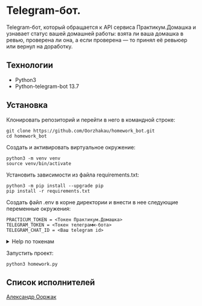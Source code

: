 # Telegram-бот.
Telegram-бот, который обращается к API сервиса Практикум.Домашка и узнавает
статус вашей домашней работы: взята ли ваша домашка в ревью, проверена ли она,
а если проверена — то принял её ревьюер или вернул на доработку.

## Технологии
* Python3
* Python-telegram-bot 13.7
## Установка
Клонировать репозиторий и перейти в него в командной строке:

```
git clone https://github.com/Oorzhakau/homework_bot.git
cd homework_bot
```

Cоздать и активировать виртуальное окружение:

```
python3 -m venv venv
source venv/bin/activate
```

Установить зависимости из файла requirements.txt:

```
python3 -m pip install --upgrade pip
pip install -r requirements.txt
```
Создать файл .env в корне директории и внести в нее следующие переменные окружения:
```
PRACTICUM_TOKEN = <Токен Практикум.Домашка>
TELEGRAM_TOKEN = <Токен телеграмм-бота>
TELEGRAM_CHAT_ID = <Ваш telegram id>
```
<details><summary>Help по токенам</summary>
    <ul>
        <li><a href="https://oauth.yandex.ru/authorize?
response_type=token&client_id=1d0b9dd4d652455a9eb710d450ff456a">Токен Практикум.Домашка</a></li>
        <li><a href="https://core.telegram.org/bots#6-botfather">Токен телеграмм-бота</a></li>
        <li>Ваш <i>telegram id</i> можно узнать у бота @userinfobot</li>
    </ul>
</details>

Запустить проект:

```
python3 homework.py
```

## Список исполнителей
[Александр Ооржак](https://github.com/Oorzhakau)
